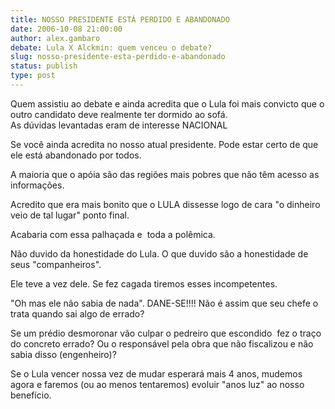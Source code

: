 ```yaml
---
title: NOSSO PRESIDENTE ESTÁ PERDIDO E ABANDONADO
date: 2006-10-08 21:00:00
author: alex.gambaro
debate: Lula X Alckmin: quem venceu o debate?
slug: nosso-presidente-esta-perdido-e-abandonado
status: publish 
type: post
---
```


Quem assistiu ao debate e ainda acredita que o Lula foi mais convicto que o outro candidato deve realmente ter dormido ao sofá.  
As dúvidas levantadas eram de interesse NACIONAL


Se você ainda acredita no nosso atual presidente. Pode estar certo de que ele está abandonado por todos.


A maioria que o apóia são das regiões mais pobres que não têm acesso as informações.


Acredito que era mais bonito que o LULA dissesse logo de cara "o dinheiro veio de tal lugar" ponto final.


Acabaria com essa palhaçada e  toda a polêmica.


Não duvido da honestidade do Lula. O que duvido são a honestidade de seus "companheiros".


Ele teve a vez dele. Se fez cagada tiremos esses incompetentes.


"Oh mas ele não sabia de nada". DANE-SE!!!! Não é assim que seu chefe o trata quando sai algo de errado?


Se um prédio desmoronar vão culpar o pedreiro que escondido  fez o traço do concreto errado? Ou o responsável pela obra que não fiscalizou e não sabia disso (engenheiro)?


Se o Lula vencer nossa vez de mudar esperará mais 4 anos, mudemos agora e faremos (ou ao menos tentaremos) evoluir "anos luz" ao nosso benefício.


 


